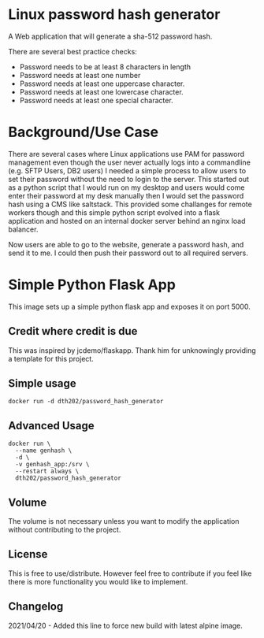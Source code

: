 # Linux password hash generator

A Web application that will generate a sha-512 password hash. 

There are several best practice checks:
- Password needs to be at least 8 characters in length
- Password needs at least one number
- Password needs at least one uppercase character.
- Password needs at least one lowercase character.
- Password needs at least one special character.

# Background/Use Case

There are several cases where Linux applications use PAM for password management even though the user never actually logs into a commandline (e.g. SFTP Users, DB2 users) I needed a simple process to allow users to set their password without the need to login to the server. This started out as a python script that I would run on my desktop and users would come enter their password at my desk manually then I would set the password hash using a CMS like saltstack. This provided some challanges for remote workers though and this simple python script evolved into a flask application and hosted on an internal docker server behind an nginx load balancer.

Now users are able to go to the website, generate a password hash, and send it to me. I could then push their password out to all required servers. 

# Simple Python Flask App

This image sets up a simple python flask app and exposes it on port 5000. 


## Credit where credit is due

This was inspired by jcdemo/flaskapp. Thank him for unknowingly providing a template for this project.


## Simple usage
```
docker run -d dth202/password_hash_generator
```

## Advanced Usage
```
docker run \
  --name genhash \
  -d \
  -v genhash_app:/srv \
  --restart always \
  dth202/password_hash_generator
```

## Volume

The volume is not necessary unless you want to modify the application without contributing to the project.

## License

This is free to use/distribute. However feel free to contribute if you feel like there is more functionality you would like to implement.

## Changelog

2021/04/20 - Added this line to force new build with latest alpine image.

